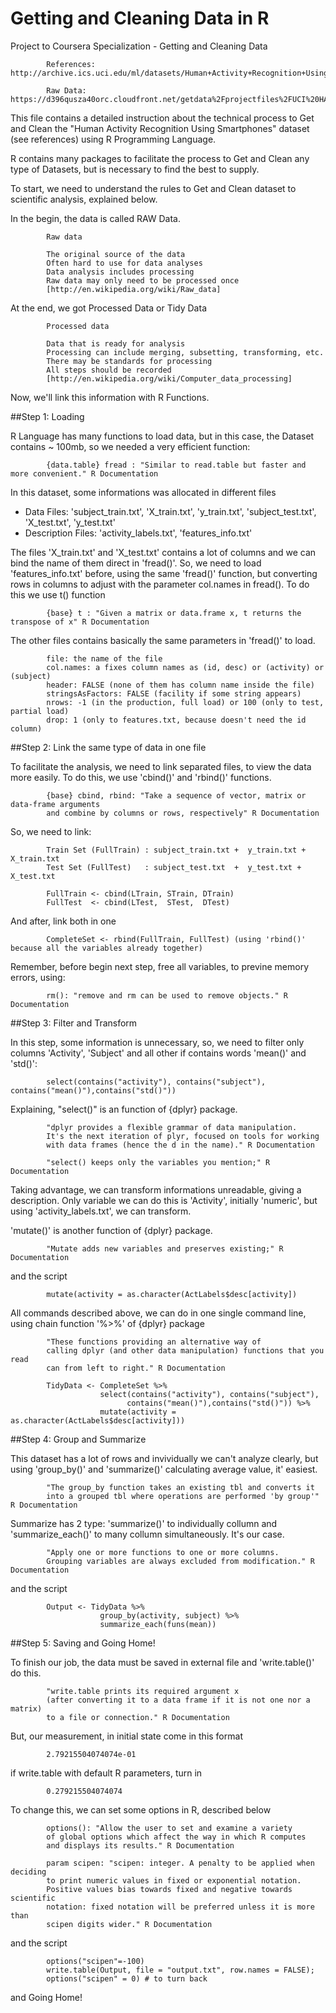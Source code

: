 # Getting and Cleaning Data in R

Project to Coursera Specialization - Getting and Cleaning Data

            References: http://archive.ics.uci.edu/ml/datasets/Human+Activity+Recognition+Using+Smartphones
            
            Raw Data: https://d396qusza40orc.cloudfront.net/getdata%2Fprojectfiles%2FUCI%20HAR%20Dataset.zip 



This file contains a detailed instruction about the technical process to Get and Clean the "Human Activity Recognition Using Smartphones" dataset (see references) using R Programming Language.

R contains many packages to facilitate the process to Get and Clean any type of Datasets, but is necessary to find the best to supply.

To start, we need to understand the rules to Get and Clean dataset to scientific analysis, explained below.

In the begin, the data is called RAW Data.

            Raw data
            
            The original source of the data
            Often hard to use for data analyses
            Data analysis includes processing
            Raw data may only need to be processed once
            [http://en.wikipedia.org/wiki/Raw_data]

At the end, we got Processed Data or Tidy Data
            
            Processed data
            
            Data that is ready for analysis
            Processing can include merging, subsetting, transforming, etc.
            There may be standards for processing
            All steps should be recorded
            [http://en.wikipedia.org/wiki/Computer_data_processing]

Now, we'll link this information with R Functions.


##Step 1: Loading

R Language has many functions to load data, but in this case, the Dataset contains ~ 100mb, so we needed a very efficient function:
            
            {data.table} fread : "Similar to read.table but faster and more convenient." R Documentation

In this dataset, some informations was allocated in different files

- Data Files: 'subject_train.txt', 'X_train.txt', 'y_train.txt', 'subject_test.txt', 'X_test.txt', 'y_test.txt'
- Description Files: 'activity_labels.txt', 'features_info.txt'  

The files 'X_train.txt' and 'X_test.txt' contains a lot of columns and we can bind the name of them direct in 'fread()'. So, we need to load 'features_info.txt' before, using the same 'fread()' function, but converting rows in columns to adjust with the parameter col.names in fread(). To do this we use t() function

            {base} t : "Given a matrix or data.frame x, t returns the transpose of x" R Documentation

The other files contains basically the same parameters in 'fread()' to load.

            file: the name of the file
            col.names: a fixes column names as (id, desc) or (activity) or (subject)
            header: FALSE (none of them has column name inside the file)
            stringsAsFactors: FALSE (facility if some string appears)
            nrows: -1 (in the production, full load) or 100 (only to test, partial load)
            drop: 1 (only to features.txt, because doesn't need the id column)
            
##Step 2: Link the same type of data in one file

To facilitate the analysis, we need to link separated files, to view the data more easily. To do this, we use 'cbind()' and 'rbind()' functions.

            {base} cbind, rbind: "Take a sequence of vector, matrix or data-frame arguments
            and combine by columns or rows, respectively" R Documentation

So, we need to link:

            Train Set (FullTrain) : subject_train.txt +  y_train.txt + X_train.txt
            Test Set (FullTest)   : subject_test.txt  +  y_test.txt +  X_test.txt             

            FullTrain <- cbind(LTrain, STrain, DTrain)
            FullTest  <- cbind(LTest,  STest,  DTest)

And after, link both in one

            CompleteSet <- rbind(FullTrain, FullTest) (using 'rbind()' because all the variables already together)

Remember, before begin next step, free all variables, to previne memory errors, using:

            rm(): "remove and rm can be used to remove objects." R Documentation
            
##Step 3: Filter and Transform

In this step, some information is unnecessary, so, we need to filter only columns 'Activity', 'Subject' and all other if contains words 'mean()' and 'std()':

            select(contains("activity"), contains("subject"), contains("mean()"),contains("std()"))
            
Explaining, "select()" is an function of {dplyr} package.
            
            "dplyr provides a flexible grammar of data manipulation.
            It's the next iteration of plyr, focused on tools for working 
            with data frames (hence the d in the name)." R Documentation
            
            "select() keeps only the variables you mention;" R Documentation
            
Taking advantage, we can transform informations unreadable, giving a description. Only variable we can do this is 'Activity', initially 'numeric', but using 'activity_labels.txt', we can transform.

'mutate()' is another function of {dplyr} package.

            "Mutate adds new variables and preserves existing;" R Documentation
            
and the script

            mutate(activity = as.character(ActLabels$desc[activity])

All commands described above, we can do in one single command line, using chain function '%>%' of {dplyr} package

            "These functions providing an alternative way of 
            calling dplyr (and other data manipulation) functions that you read
            can from left to right." R Documentation
            
            TidyData <- CompleteSet %>%  
                        select(contains("activity"), contains("subject"), 
                              contains("mean()"),contains("std()")) %>%
                        mutate(activity = as.character(ActLabels$desc[activity]))

##Step 4: Group and Summarize

This dataset has a lot of rows and invividually we can't analyze clearly, but using 'group_by()' and 'summarize()' calculating average value, it' easiest.

            "The group_by function takes an existing tbl and converts it
            into a grouped tbl where operations are performed 'by group'" R Documentation
            
Summarize has 2 type: 'summarize()' to individually collumn and 'summarize_each()' to many collumn simultaneously. It's our case.

            "Apply one or more functions to one or more columns. 
            Grouping variables are always excluded from modification." R Documentation
            
and the script

            Output <- TidyData %>% 
                        group_by(activity, subject) %>% 
                        summarize_each(funs(mean))

##Step 5: Saving and Going Home!

To finish our job, the data must be saved in external file and 'write.table()' do this.

            "write.table prints its required argument x 
            (after converting it to a data frame if it is not one nor a matrix) 
            to a file or connection." R Documentation
            
But, our measurement, in initial state come in this format

            2.79215504074074e-01

if write.table with default R parameters, turn in

            0.279215504074074
            
To change this, we can set some options in R, described below

            options(): "Allow the user to set and examine a variety
            of global options which affect the way in which R computes
            and displays its results." R Documentation
            
            param scipen: "scipen: integer. A penalty to be applied when deciding
            to print numeric values in fixed or exponential notation. 
            Positive values bias towards fixed and negative towards scientific
            notation: fixed notation will be preferred unless it is more than
            scipen digits wider." R Documentation
            
and the script

            options("scipen"=-100)
            write.table(Output, file = "output.txt", row.names = FALSE);
            options("scipen" = 0) # to turn back
            
            
and Going Home!
